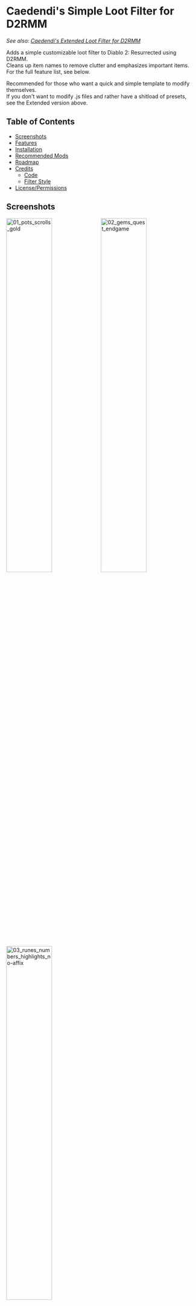# Caedendi's Simple Loot Filter for D2RMM

_See also: [Caedendi's Extended Loot Filter for D2RMM](https://github.com/Caedendi/D2RMM-Loot-Filter-Extended)_

Adds a simple customizable loot filter to Diablo 2: Resurrected using D2RMM. <br>
Cleans up item names to remove clutter and emphasizes important items. For the full feature list, see below.

Recommended for those who want a quick and simple template to modify themselves. <br>
If you don't want to modify .js files and rather have a shitload of presets, see the Extended version above.


## Table of Contents

- [Screenshots](#screenshots)
- [Features](#features)
- [Installation](#installation)
- [Recommended Mods](#recommended-mods)
- [Roadmap](#roadmap)
- [Credits](#credits)
  - [Code](#code)
  - [Filter Style](#filter-style)
- [License/Permissions](#licensepermissions)


## Screenshots

<p float="left">
    <img src="https://i.imgur.com/3FsggaT.png" alt="01_pots_scrolls_gold" width="49%">
    <img src="https://i.imgur.com/eJ8EyNk.png" alt="02_gems_quest_endgame" width="49%">
</p>

<p float="left">
    <img src="https://i.imgur.com/7jkSd0G.png" alt="03_runes_numbers_highlights_no-affix" width="49%">
</p>


## Features

- **Customize to your liking:**
  - Use this filter as a template to apply your own custom naming schemes. Just open the mod.js file in Notepad and change whatever items you'd like.
  - To hide an item, change its name to HIDDEN (without quotes). The value of HIDDEN (amount of spaces) can be changed in the D2RMM settings.
  - Don't forget to reload and apply in D2RMM!
- **Completely optional:** 
  - Untoggling everything means no modding will be applied
- **Gold:** 
  - Shrink the "Gold"-affix to a gold-colored "G".
- **Runes:** 
  - Remove the "Rune" affix, add rune numbers and highlight important runes.
- **Items:** 
  - Shrink, highlight and color the tooltips for potions, scrolls/tomes, bolts/arrows, gems, essences/tokens, Pandomonium Event and quest items.
- **Jewelry:** (disabled because BUGGED)
  - Highlight the tooltips for rings, amulets, jewels and charms.
  - To enable, remove `//` from lines 126-132 in mod.js
  - BUG: Crafted/rare/set/unique rings, amulets, jewels and charms now also have blue tooltips
- **Item tooltip customization:**
  - Modify the size and background opacity of the tooltip for items on the ground and in the inventory.


## Installation

- Download and install [D2RMM](https://www.nexusmods.com/diablo2resurrected/mods/169), then run it.
- Download and extract this mod folder to /D2RMM/mods/.
- See D2RMM instructions on how to configure and enable.
- Play the game!


## Recommended Mods

In addition to this, I recommend you also use the following D2RMM mods:

| Mod                                                                             |   Creator   | Notes                                                                                              |
|---------------------------------------------------------------------------------|:-----------:|----------------------------------------------------------------------------------------------------|
| [Disable Battle.net](https://github.com/olegbl/d2rmm.mods)                      |   olegbl    | So you don't accidentally get yourself banned.                                                     |
| [Settings Font Fix](https://www.nexusmods.com/diablo2resurrected/mods/200)      |   olegbl    | In case any mod touches __profilehd_ and screws up the font size in the settings menu.             |
| [LightPillar](https://www.nexusmods.com/diablo2resurrected/mods/197)            |   qhu91it   | Add an awesome effect when certain items drop.                                                     |
| [Skip Intro Videos](https://www.nexusmods.com/diablo2resurrected/mods/179)      |   olegbl    | On startup, gets you straight to the title screen.                                                 |
| [Towns QoL Changes](https://www.nexusmods.com/diablo2resurrected/mods/310)      | night0wl117 | Move town starting points, TP locations and Cain's position in Act 5.                              |
| [Town Cast](https://www.nexusmods.com/diablo2resurrected/mods/183)              |   olegbl    | Teleport and buff in town. _(BREAKING: allows teleporting past Jerhyn during the Act 2 questline)_ |
| [Show Item Level](https://www.nexusmods.com/diablo2resurrected/mods/174)        |   olegbl    | Adds the ilvl to the tooltips of all items with an ilvl.                                           |
| [Short Quality Prefixes](https://www.nexusmods.com/diablo2resurrected/mods/214) |    Jobus    | Shortens the Superior/Inferior prefixes _(will be added to this mod in a future update)_.          |


## Roadmap

- [ ] Fix known bugs:
  - [x] Regular Ruby, Sapphire, Emerald and Diamond not working
  - [ ] Enabling jewelry turns crafted/rare/set/unique jewelry blue
- [ ] Add features:
  - [ ] Integrate [Show Item Level](https://www.nexusmods.com/diablo2resurrected/mods/174) by olegbl
  - [ ] Integrate [Short Quality Prefixes for D2RMM](https://www.nexusmods.com/diablo2resurrected/mods/214/?tab=files&category=archived) or [Show Item Quality for D2RMM](https://www.nexusmods.com/diablo2resurrected/mods/351)
  - [ ] Different emphasis for unique charms, rare jewels and facets (rainbow color)


## Credits

This loot filter mod is based on code from existing mods and inspired by existing styles. I have added code optimizations, toggles and my own personal flair and preferences. <br>
Remnants of other people's codes remain, so I have tried to list the credits as accurately as I can. If you see any of your own code in this mod and it isn't credited, please send me a message.

Many thanks to:

### Code
- [Practical Item Filter for D2RMM](https://www.nexusmods.com/diablo2resurrected/mods/317) for acting as a base to build upon and the tooltip customization features
- [olegbl](https://github.com/olegbl) for:
  - Creating [D2RMM](https://www.nexusmods.com/diablo2resurrected/mods/169).
  - His [example mods](https://github.com/olegbl/d2rmm.mods) in general.
  - His [Short Potion Names](https://www.nexusmods.com/diablo2resurrected/mods/177) mod for the list of colors.

### Filter Style
- [Path of Diablo filters](https://pathofdiablo.com/wiki/index.php?title=List_of_Loot_Filters) for removing all that clutter on Path of Diablo and inspiring me to create this loot filter for D2R.
  - Mainly [Darkgale](https://www.twitch.tv/darkgale)'s filter called [Filtergale](https://www.reddit.com/r/pathofdiablo/comments/i9hdw7/filtergale/) ([download](https://greendu.de/s/ZbDwHekAg3rmeRB/download?path=%2F&files=item.filter)) regarding styling.
- [Practical Item Filter for D2RMM](https://www.nexusmods.com/diablo2resurrected/mods/317)


## License/Permissions

This code is licensed under GPL. 

You are free to use and distribute all code in this mod, as long as you ask for permission (and permission is given), it stays open source, free of charge and all due credit is given. 

If you are trying to profit off this mod in any way, then you're a dick and forbidden from using this code.